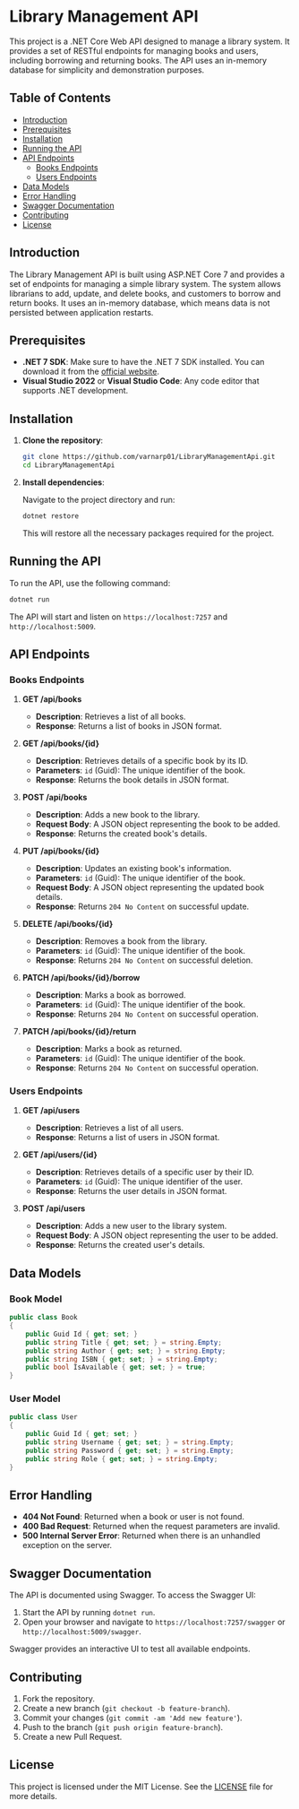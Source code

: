 
# Library Management API

This project is a .NET Core Web API designed to manage a library system. It provides a set of RESTful endpoints for managing books and users, including borrowing and returning books. The API uses an in-memory database for simplicity and demonstration purposes.

## Table of Contents

- [Introduction](#introduction)
- [Prerequisites](#prerequisites)
- [Installation](#installation)
- [Running the API](#running-the-api)
- [API Endpoints](#api-endpoints)
  - [Books Endpoints](#books-endpoints)
  - [Users Endpoints](#users-endpoints)
- [Data Models](#data-models)
- [Error Handling](#error-handling)
- [Swagger Documentation](#swagger-documentation)
- [Contributing](#contributing)
- [License](#license)

## Introduction

The Library Management API is built using ASP.NET Core 7 and provides a set of endpoints for managing a simple library system. The system allows librarians to add, update, and delete books, and customers to borrow and return books. It uses an in-memory database, which means data is not persisted between application restarts.

## Prerequisites

- **.NET 7 SDK**: Make sure to have the .NET 7 SDK installed. You can download it from the [official website](https://dotnet.microsoft.com/download/dotnet/7.0).
- **Visual Studio 2022** or **Visual Studio Code**: Any code editor that supports .NET development.

## Installation

1. **Clone the repository**:

   ```bash
   git clone https://github.com/varnarp01/LibraryManagementApi.git
   cd LibraryManagementApi
   ```

2. **Install dependencies**:

   Navigate to the project directory and run:

   ```bash
   dotnet restore
   ```

   This will restore all the necessary packages required for the project.

## Running the API

To run the API, use the following command:

```bash
dotnet run
```

The API will start and listen on `https://localhost:7257` and `http://localhost:5009`.

## API Endpoints

### Books Endpoints

1. **GET /api/books**
   - **Description**: Retrieves a list of all books.
   - **Response**: Returns a list of books in JSON format.

2. **GET /api/books/{id}**
   - **Description**: Retrieves details of a specific book by its ID.
   - **Parameters**: `id` (Guid): The unique identifier of the book.
   - **Response**: Returns the book details in JSON format.

3. **POST /api/books**
   - **Description**: Adds a new book to the library.
   - **Request Body**: A JSON object representing the book to be added.
   - **Response**: Returns the created book's details.

4. **PUT /api/books/{id}**
   - **Description**: Updates an existing book's information.
   - **Parameters**: `id` (Guid): The unique identifier of the book.
   - **Request Body**: A JSON object representing the updated book details.
   - **Response**: Returns `204 No Content` on successful update.

5. **DELETE /api/books/{id}**
   - **Description**: Removes a book from the library.
   - **Parameters**: `id` (Guid): The unique identifier of the book.
   - **Response**: Returns `204 No Content` on successful deletion.

6. **PATCH /api/books/{id}/borrow**
   - **Description**: Marks a book as borrowed.
   - **Parameters**: `id` (Guid): The unique identifier of the book.
   - **Response**: Returns `204 No Content` on successful operation.

7. **PATCH /api/books/{id}/return**
   - **Description**: Marks a book as returned.
   - **Parameters**: `id` (Guid): The unique identifier of the book.
   - **Response**: Returns `204 No Content` on successful operation.

### Users Endpoints

1. **GET /api/users**
   - **Description**: Retrieves a list of all users.
   - **Response**: Returns a list of users in JSON format.

2. **GET /api/users/{id}**
   - **Description**: Retrieves details of a specific user by their ID.
   - **Parameters**: `id` (Guid): The unique identifier of the user.
   - **Response**: Returns the user details in JSON format.

3. **POST /api/users**
   - **Description**: Adds a new user to the library system.
   - **Request Body**: A JSON object representing the user to be added.
   - **Response**: Returns the created user's details.

## Data Models

### Book Model

```csharp
public class Book
{
    public Guid Id { get; set; }
    public string Title { get; set; } = string.Empty;
    public string Author { get; set; } = string.Empty;
    public string ISBN { get; set; } = string.Empty;
    public bool IsAvailable { get; set; } = true;
}
```

### User Model

```csharp
public class User
{
    public Guid Id { get; set; }
    public string Username { get; set; } = string.Empty;
    public string Password { get; set; } = string.Empty;
    public string Role { get; set; } = string.Empty;
}
```

## Error Handling

- **404 Not Found**: Returned when a book or user is not found.
- **400 Bad Request**: Returned when the request parameters are invalid.
- **500 Internal Server Error**: Returned when there is an unhandled exception on the server.

## Swagger Documentation

The API is documented using Swagger. To access the Swagger UI:

1. Start the API by running `dotnet run`.
2. Open your browser and navigate to `https://localhost:7257/swagger` or `http://localhost:5009/swagger`.

Swagger provides an interactive UI to test all available endpoints.

## Contributing

1. Fork the repository.
2. Create a new branch (`git checkout -b feature-branch`).
3. Commit your changes (`git commit -am 'Add new feature'`).
4. Push to the branch (`git push origin feature-branch`).
5. Create a new Pull Request.

## License

This project is licensed under the MIT License. See the [LICENSE](LICENSE) file for more details.
